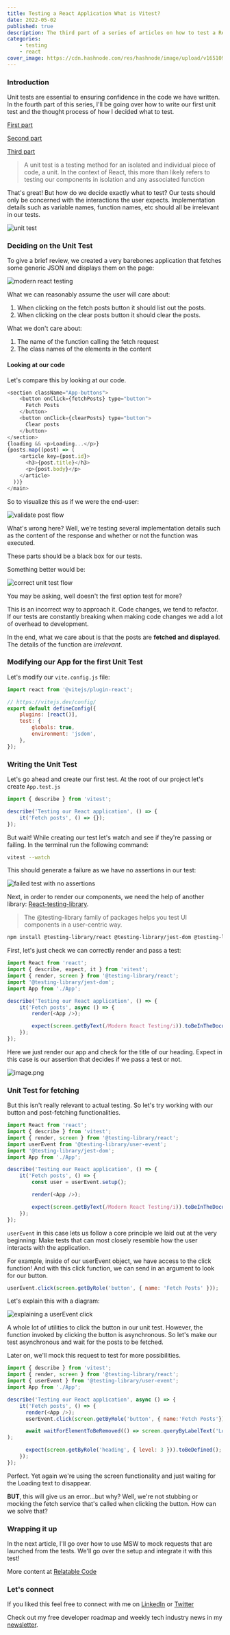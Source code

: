 ```yaml
---
title: Testing a React Application What is Vitest?
date: 2022-05-02
published: true
description: The third part of a series of articles on how to test a React Application. I go over how Vitest and its syntax work in the simplest terms.
categories:
    - testing
    - react
cover_image: https://cdn.hashnode.com/res/hashnode/image/upload/v1651098470347/9coA_akWr.png
---
```


### Introduction

Unit tests are essential to ensuring confidence in the code we have written. In the fourth part of this series, I'll be going over how to write our first unit test and the thought process of how I decided what to test.

[First part](https://relatablecode.com/testing-a-react-application-the-modern-approach/)

[Second part](https://relatablecode.com/testing-a-react-application-the-setup/)

[Third part](https://relatablecode.com/testing-a-react-application-what-is-vitest/)

> A unit test is a testing method for an isolated and individual piece of code, a unit. In the context of React, this more than likely refers to testing our components in isolation and any associated function

That's great! But how do we decide exactly what to test? Our tests should only be concerned with the interactions the user expects. Implementation details such as variable names, function names, etc should all be irrelevant in our tests.

![unit test](https://cdn.hashnode.com/res/hashnode/image/upload/v1651460964006/RZ_YF4dY_.png)

### Deciding on the Unit Test

To give a brief review, we created a very barebones application that fetches some generic JSON and displays them on the page:

![modern react testing](https://cdn.hashnode.com/res/hashnode/image/upload/v1651461010761/zC7Hk3jwu.png)

What we can reasonably assume the user will care about:

1. When clicking on the fetch posts button it should list out the posts.
2. When clicking on the clear posts button it should clear the posts.

What we don't care about:

1. The name of the function calling the fetch request
2. The class names of the elements in the content

#### Looking at our code

Let's compare this by looking at our code.

```js
<section className="App-buttons">
    <button onClick={fetchPosts} type="button">
      Fetch Posts
    </button>
    <button onClick={clearPosts} type="button">
      Clear posts
    </button>
</section>
{loading && <p>Loading...</p>}
{posts.map((post) => (
    <article key={post.id}>
      <h3>{post.title}</h3>
      <p>{post.body}</p>
    </article>
  ))}
</main>
```

So to visualize this as if we were the end-user:

![validate post flow](https://cdn.hashnode.com/res/hashnode/image/upload/v1651461151484/_TP3g_2HH.png)

What's wrong here? Well, we're testing several implementation details such as the content of the response and whether or not the function was executed.

These parts should be a black box for our tests.

Something better would be:

![correct unit test flow](https://cdn.hashnode.com/res/hashnode/image/upload/v1651461198905/uvkLzt9lm.png)

You may be asking, well doesn't the first option test for more?

This is an incorrect way to approach it. Code changes, we tend to refactor. If our tests are constantly breaking when making code changes we add a lot of overhead to development.

In the end, what we care about is that the posts are **fetched and displayed**. The details of the function are _irrelevant_.

### Modifying our App for the first Unit Test

Let's modify our `vite.config.js` file:

```js
import react from '@vitejs/plugin-react';

// https://vitejs.dev/config/
export default defineConfig({
	plugins: [react()],
	test: {
		globals: true,
		environment: 'jsdom',
	},
});
```

### Writing the Unit Test

Let's go ahead and create our first test. At the root of our project let's create `App.test.js`

```js
import { describe } from 'vitest';

describe('Testing our React application', () => {
	it('Fetch posts', () => {});
});
```

But wait! While creating our test let's watch and see if they're passing or failing. In the terminal run the following command:

```bash
vitest --watch
```

This should generate a failure as we have no assertions in our test:

![failed test with no assertions](https://cdn.hashnode.com/res/hashnode/image/upload/v1651461390079/Fk_dyHpbK.png)

Next, in order to render our components, we need the help of another library: [React-testing-library](https://testing-library.com/docs/react-testing-library/intro/).

> The @testing-library family of packages helps you test UI components in a user-centric way.

```bash
npm install @testing-library/react @testing-library/jest-dom @testing-library/user-events --save-dev
```

First, let's just check we can correctly render and pass a test:

```js
import React from 'react';
import { describe, expect, it } from 'vitest';
import { render, screen } from '@testing-library/react';
import '@testing-library/jest-dom';
import App from './App';

describe('Testing our React application', () => {
	it('Fetch posts', async () => {
		render(<App />);

		expect(screen.getByText(/Modern React Testing/i)).toBeInTheDocument();
	});
});
```

Here we just render our app and check for the title of our heading. Expect in this case is our assertion that decides if we pass a test or not.

![image.png](https://cdn.hashnode.com/res/hashnode/image/upload/v1651461506563/0mI3pyql6.png)

### Unit Test for fetching

But this isn't really relevant to actual testing. So let's try working with our button and post-fetching functionalities.

```js
import React from 'react';
import { describe } from 'vitest';
import { render, screen } from '@testing-library/react';
import userEvent from '@testing-library/user-event';
import '@testing-library/jest-dom';
import App from './App';

describe('Testing our React application', () => {
	it('Fetch posts', () => {
		const user = userEvent.setup();

		render(<App />);

		expect(screen.getByText(/Modern React Testing/i)).toBeInTheDocument();
	});
});
```

`userEvent` in this case lets us follow a core principle we laid out at the very beginning: Make tests that can most closely resemble how the user interacts with the application.

For example, inside of our userEvent object, we have access to the click function! And with this click function, we can send in an argument to look for our button.

```js
userEvent.click(screen.getByRole('button', { name: 'Fetch Posts' }));
```

Let's explain this with a diagram:

![explaining a userEvent click](https://cdn.hashnode.com/res/hashnode/image/upload/v1651461598950/AEKziXpL-.png)

A whole lot of utilities to click the button in our unit test. However, the function invoked by clicking the button is asynchronous. So let's make our test asynchronous and wait for the posts to be fetched.

Later on, we'll mock this request to test for more possibilities.

```js
import { describe } from 'vitest';
import { render, screen } from '@testing-library/react';
import { userEvent } from '@testing-library/user-event';
import App from './App';

describe('Testing our React application', async () => {
    it('Fetch posts', () => {
      render(<App />);
      userEvent.click(screen.getByRole('button', { name:'Fetch Posts'}));

      await waitForElementToBeRemoved(() => screen.queryByLabelText('Loading...')
);

      expect(screen.getByRole('heading', { level: 3 })).toBeDefined();
    });
});
```

Perfect. Yet again we're using the screen functionality and just waiting for the Loading text to disappear.

**BUT**, this will give us an error...but why? Well, we're not stubbing or mocking the fetch service that's called when clicking the button. How can we solve that?

### Wrapping it up

In the next article, I'll go over how to use MSW to mock requests that are launched from the tests. We'll go over the setup and integrate it with this test!

More content at [Relatable Code](https://relatablecode.com)

### Let's connect

If you liked this feel free to connect with me on [LinkedIn](https://www.linkedin.com/in/relatablecode) or [Twitter](https://twitter.com/relatablecoder)

Check out my free developer roadmap and weekly tech industry news in my [newsletter](https://relatablecode.substack.com/).
